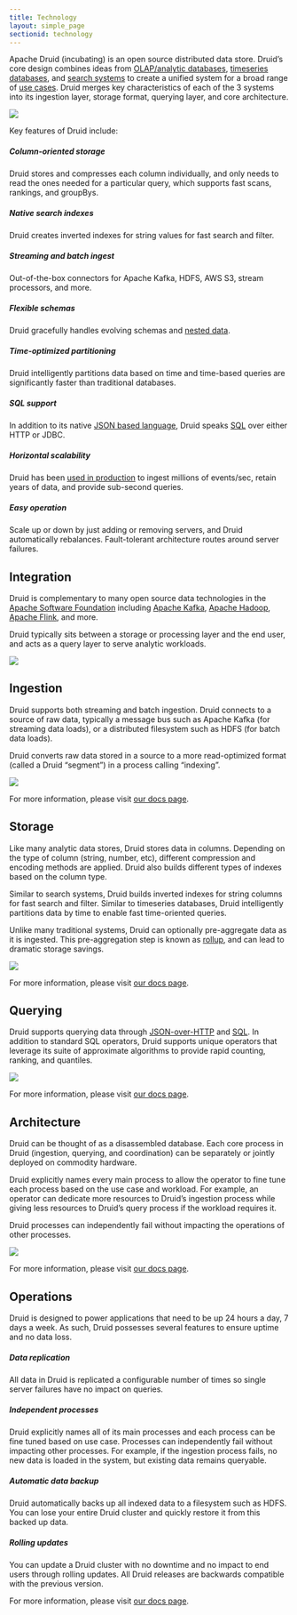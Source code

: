 ```yaml
---
title: Technology
layout: simple_page
sectionid: technology
---
```


Apache Druid (incubating) is an open source distributed data store.
Druid’s core design combines ideas from [OLAP/analytic databases](https://en.wikipedia.org/wiki/Online_analytical_processing), [timeseries databases](https://en.wikipedia.org/wiki/Time_series_database), and [search systems](https://en.wikipedia.org/wiki/Full-text_search) to create a unified system for a broad range of [use cases](/use-cases). Druid merges key characteristics of each of the 3 systems into its ingestion layer, storage format, querying layer, and core architecture.

<div class="image-large">
  <img src="img/diagram-2.png" style="max-width: 360px">
</div>


Key features of Druid include:

<div class="features">
  <div class="feature">
    <span class="fa fa-columns fa"></span>
    <h5>Column-oriented storage</h5>
    <p>
      Druid stores and compresses each column individually, and only needs to read the ones needed for a particular query, which supports fast scans, rankings, and groupBys.
    </p>
  </div>
  <div class="feature">
    <span class="fa fa-search fa"></span>
    <h5>Native search indexes</h5>
    <p>
      Druid creates inverted indexes for string values for fast search and filter.
    </p>
  </div>
  <div class="feature">
    <span class="fa fa-tint fa"></span>
    <h5>Streaming and batch ingest</h5>
    <p>
      Out-of-the-box connectors for Apache Kafka, HDFS, AWS S3, stream processors, and more.
    </p>
  </div>
  <div class="feature">
    <span class="fa fa-stream fa"></span>
    <h5>Flexible schemas</h5>
    <p>
      Druid gracefully handles evolving schemas and <a href="/docs/latest/ingestion/flatten-json">nested data</a>.
    </p>
  </div>
  <div class="feature">
    <span class="fa fa-clock fa"></span>
    <h5>Time-optimized partitioning</h5>
    <p>
      Druid intelligently partitions data based on time and time-based queries are significantly faster than traditional databases.
    </p>
  </div>
  <div class="feature">
    <span class="fa fa-align-left fa"></span>
    <h5>SQL support</h5>
    <p>
      In addition to its native <a href="/docs/latest/querying/querying">JSON based language</a>, Druid speaks <a href="/docs/latest/querying/sql">SQL</a> over either HTTP or JDBC.
    </p>
  </div>
  <div class="feature">
    <span class="fa fa-expand fa"></span>
    <h5>Horizontal scalability</h5>
    <p>
      Druid has been <a href="druid-powered">used in production</a> to ingest millions of events/sec, retain years of data, and provide sub-second queries.
    </p>
  </div>
  <div class="feature">
    <span class="fa fa-balance-scale fa"></span>
    <h5>Easy operation</h5>
    <p>
      Scale up or down by just adding or removing servers, and Druid automatically rebalances. Fault-tolerant architecture routes around server failures.
    </p>
  </div>
</div>

## Integration

Druid is complementary to many open source data technologies in the [Apache Software Foundation](https://www.apache.org/) including [Apache Kafka](https://kafka.apache.org/), [Apache Hadoop](https://hadoop.apache.org/), [Apache Flink](https://flink.apache.org/), and more.

Druid typically sits between a storage or processing layer and the end user, and acts as a query layer to serve analytic workloads.

<div class="image-large">
  <img src="img/diagram-3.png" style="max-width: 580px;">
</div>

## Ingestion

Druid supports both streaming and batch ingestion.
Druid connects to a source of raw data, typically a message bus such as Apache Kafka (for streaming data loads), or a distributed filesystem such as HDFS (for batch data loads).

Druid converts raw data stored in a source to a more read-optimized format (called a Druid “segment”) in a process calling “indexing”.

<div class="image-large">
  <img src="img/diagram-4.png" style="max-width: 580px;">
</div>

For more information, please visit [our docs page](http://druid.io/docs/latest/ingestion/index.html).

## Storage

Like many analytic data stores, Druid stores data in columns.
Depending on the type of column (string, number, etc), different compression and encoding methods are applied.
Druid also builds different types of indexes based on the column type.

Similar to search systems, Druid builds inverted indexes for string columns for fast search and filter.
Similar to timeseries databases, Druid intelligently partitions data by time to enable fast time-oriented queries.

Unlike many traditional systems, Druid can optionally pre-aggregate data as it is ingested.
This pre-aggregation step is known as [rollup](/docs/latest/tutorials/tutorial-rollup.html), and can lead to dramatic storage savings.

<div class="image-large">
  <img src="img/diagram-5.png" style="max-width: 800px;">
</div>

For more information, please visit [our docs page](http://druid.io/docs/latest/design/segments.html).

## Querying

Druid supports querying data through [JSON-over-HTTP](/docs/latest/querying/querying) and [SQL](/docs/latest/querying/sql).
In addition to standard SQL operators, Druid supports unique operators that leverage its suite of approximate algorithms to provide rapid counting, ranking, and quantiles.

<div class="image-large">
  <img src="img/diagram-6.png" style="max-width: 580px;">
</div>

For more information, please visit [our docs page](http://druid.io/docs/latest/querying/querying.html).

## Architecture

Druid can be thought of as a disassembled database.
Each core process in Druid (ingestion, querying, and coordination) can be separately or jointly deployed on commodity hardware.

Druid explicitly names every main process to allow the operator to fine tune each process based on the use case and workload.
For example, an operator can dedicate more resources to Druid’s ingestion process while giving less resources to Druid’s query process if the workload requires it.

Druid processes can independently fail without impacting the operations of other processes.

<div class="image-large">
  <img src="img/diagram-7.png" style="max-width: 620px;">
</div>

For more information, please visit [our docs page](http://druid.io/docs/latest/design/index.html).

## Operations

Druid is designed to power applications that need to be up 24 hours a day, 7 days a week.
As such, Druid possesses several features to ensure uptime and no data loss.

<div class="features">
  <div class="feature">
    <span class="fa fa-clone fa"></span>
    <h5>Data replication</h5>
    <p>
      All data in Druid is replicated a configurable number of times so single server failures have no impact on queries.
    </p>
  </div>
  <div class="feature">
    <span class="fa fa-th-large fa"></span>
    <h5>Independent processes</h5>
    <p>
      Druid explicitly names all of its main processes and each process can be fine tuned based on use case.
      Processes can independently fail without impacting other processes.
      For example, if the ingestion process fails, no new data is loaded in the system, but existing data remains queryable.
    </p>
  </div>
  <div class="feature">
    <span class="fa fa-cloud-download-alt fa"></span>
    <h5>Automatic data backup</h5>
    <p>
      Druid automatically backs up all indexed data to a filesystem such as HDFS.
      You can lose your entire Druid cluster and quickly restore it from this backed up data.
    </p>
  </div>
  <div class="feature">
    <span class="fa fa-sync-alt fa"></span>
    <h5>Rolling updates</h5>
    <p>
      You can update a Druid cluster with no downtime and no impact to end users through rolling updates.
      All Druid releases are backwards compatible with the previous version.
    </p>
  </div>
</div>

For more information, please visit [our docs page](http://druid.io/docs/latest/operations/recommendations.html).
